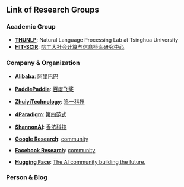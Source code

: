 ## **Link of Research Groups**

### Academic Group
  * [**THUNLP**](https://github.com/thunlp): Natural Language Processing Lab at Tsinghua University
  * [**HIT-SCIR**](https://github.com/HIT-SCIR): [哈工大社会计算与信息检索研究中心](http://ir.hit.edu.cn/)

### Company & Organization
  * [**Alibaba**](https://github.com/alibaba): [阿里巴巴](https://ai.aliyun.com/)
  * [**PaddlePaddle**](https://github.com/PaddlePaddle): [百度飞桨](https://www.paddlepaddle.org.cn/)
  * [**ZhuiyiTechnology**](https://github.com/ZhuiyiTechnology): [追一科技](https://zhuiyi.ai/)
  * [**4Paradigm**](https://github.com/4paradigm): [第四范式](https://www.4paradigm.com/)
  * [**ShannonAI**](https://github.com/ShannonAI): [香浓科技](https://www.shannonai.com/)

  * [**Google Research**](https://github.com/google-research): [community](https://research.google) 
  * [**Facebook Research**](https://github.com/facebookresearch): [community](https://opensource.fb.com/)
  * [**Hugging Face**](https://github.com/huggingface): [The AI community building the future.](https://huggingface.co/)

### Person & Blog
